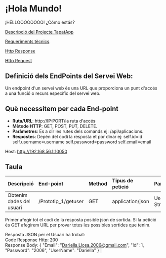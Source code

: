 # ¡Hola Mundo!

¡HELLOOOOOOOO! ¿Cómo estás?

[Descripció del Projecte TapatApp](archivo.md)

[Requeriments tècnics](tecnics.md)

[Http Response](Respons.md)

[Http Request](Request.md)

## Definició dels EndPoints del Servei Web:
Un endpoint d'un servei web és una URL que proporciona un punt d'accés a una funció o recurs específic del servei web. 

## Què necessitem per cada End-point
- **Ruta/URL**: http://IP:PORT/la ruta d'accés
- **Mètode HTTP**: GET, POST, PUT, DELETE.
- **Paràmetres**: Es a dir les rutes dels comands ej: /api/aplicacions.
- **Respostes**: Depén del codi la resposta et por dinar ej:
  self.id=id
        self.username=username
        self.password=password
        self.email=email

Host: http://192.168.56.1:10050

## Taula


| Descripció  | End-point     | Method     |Tipus de petició|Parametres|
| :---        |  :---        |  :---        |  :---         |  :---     |  
| Obtenim dades del usuari  | /Prototip_1/getuser|GET | application/json   |  UserName/Nom-String | 

Primer afegir tot el codi de la resposta posible json de sortida.
Si la petició és GET afegirem URL per provar totes les possibles sortides que tenim.

Resposta JSON per el Usuari ha trobat:  
Code Response Http: 200
<br/> Response Body: {   "Email": "Dariella.Llosa.2006@gmail.com",   "Id": 1,   "Password":  "2006",   "UserName": "Dariella" }      |